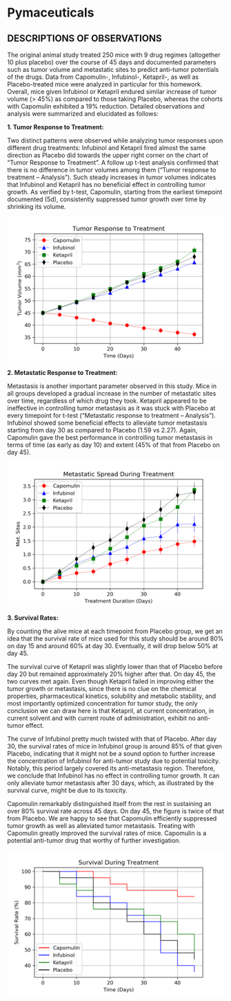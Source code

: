 # Pymaceuticals

<h2>DESCRIPTIONS OF OBSERVATIONS</h2>

<p>The original animal study treated 250 mice with 9 drug regimes (altogether 10 plus placebo) over the course of 45 days and documented parameters such as tumor volume and metastatic sites to predict anti-tumor potentials of the drugs. Data from Capomulin-, Infubinol-, Ketapril-, as well as Placebo-treated mice were analyzed in particular for this homework. Overall, mice given Infubinol or Ketapril endured similar increase of tumor volume (> 45%) as compared to those taking Placebo, whereas the cohorts with Capomulin exhibited a 19% reduction. Detailed observations and analysis were summarized and elucidated as follows:</p>

<p><strong>1. Tumor Response to Treatment:</strong></p>

<p>Two distinct patterns were observed while analyzing tumor responses upon different drug treatments: Infubinol and Ketapril fired almost the same direction as Placebo did towards the upper right corner on the chart of “Tumor Response to Treatment”. A follow up t-test analysis confirmed that there is no difference in tumor volumes among them (“Tumor response to treatment – Analysis”). Such steady increases in tumor volumes indicates that Infubinol and Ketapril has no beneficial effect in controlling tumor growth. As verified by t-test, Capomulin, starting from the earliest timepoint documented (5d), consistently suppressed tumor growth over time by shrinking its volume.</p>
<img src="./Figures/Tumor Response to Treatment.png" alt="Tumor Response">

<p><strong>2. Metastatic Response to Treatment:</strong></p>

<p>Metastasis is another important parameter observed in this study. Mice in all groups developed a gradual increase in the number of metastatic sites over time, regardless of which drug they took. Ketapril appeared to be ineffective in controlling tumor metastasis as it was stuck with Placebo at every timepoint for t-test (“Metastatic response to treatment – Analysis”). Infubinol showed some beneficial effects to alleviate tumor metastasis starting from day 30 as compared to Placebo (1.59 vs 2.27). Again, Capomulin gave the best performance in controlling tumor metastasis in terms of time (as early as day 10) and extent (45% of that from Placebo on day 45).</p>
<img src="./Figures/Metastatic Response to Treatment.png" alt="Metastatic Response">

<p><strong>3. Survival Rates:</strong></p>

<p>By counting the alive mice at each timepoint from Placebo group, we get an idea that the survival rate of mice used for this study should be around 80% on day 15 and around 60% at day 30. Eventually, it will drop below 50% at day 45.</p>

<p>The survival curve of Ketapril was slightly lower than that of Placebo before day 20 but remained approximately 20% higher after that. On day 45, the two curves met again. Even though Ketapril failed in improving either the tumor growth or metastasis, since there is no clue on the chemical properties, pharmaceutical kinetics, solubility and metabolic stability, and most importantly optimized concentration for tumor study, the only conclusion we can draw here is that Ketapril, at current concentration, in current solvent and with current route of administration, exhibit no anti-tumor effect.</p>

<p>The curve of Infubinol pretty much twisted with that of Placebo. After day 30, the survival rates of mice in Infubinol group is around 85% of that given Placebo, indicating that it might not be a sound option to further increase the concentration of Infubinol for anti-tumor study due to potential toxicity. Notably, this period largely covered its anti-metastasis region. Therefore, we conclude that Infubinol has no effect in controlling tumor growth. It can only alleviate tumor metastasis after 30 days, which, as illustrated by the survival curve, might be due to its toxicity.</p>

<p>Capomulin remarkably distinguished itself from the rest in sustaining an over 80% survival rate across 45 days. On day 45, the figure is twice of that from Placebo. We are happy to see that Capomulin efficiently suppressed tumor growth as well as alleviated tumor metastasis. Treating with Capomulin greatly improved the survival rates of mice. Capomulin is a potential anti-tumor drug that worthy of further investigation.</p>
<img src="./Figures/Survival Rates (K-M Estimator).png" alt="Survival Rates">
